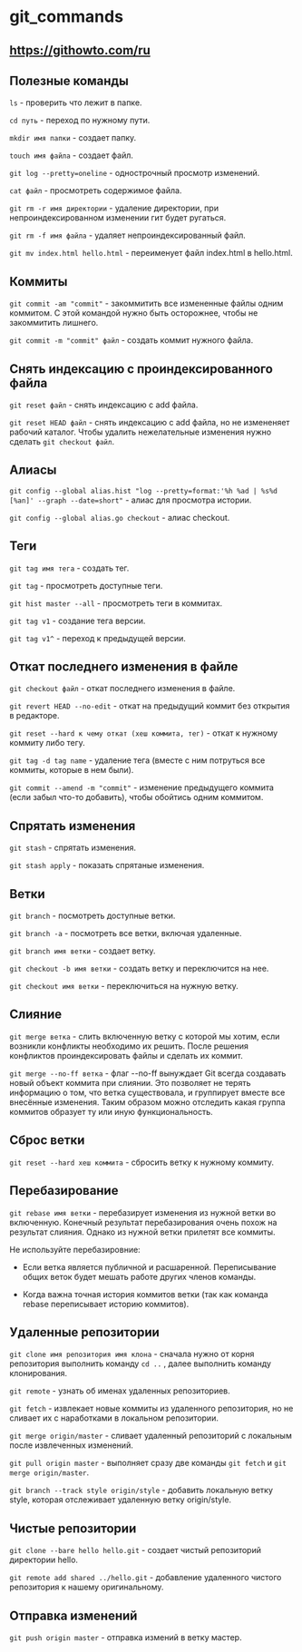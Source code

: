 # git_commands

## https://githowto.com/ru

## Полезные команды

```ls``` - проверить что лежит в папке.

```cd путь``` - переход по нужному пути.

```mkdir имя папки``` - создает папку.

```touch имя файла``` - создает файл.

```git log --pretty=oneline``` - однострочный просмотр изменений.

```cat файл``` - просмотреть содержимое файла.

```git rm -r имя директории``` - удаление директории, при непроиндексированном изменении гит будет ругаться.

```git rm -f имя файла``` - удаляет непроиндексированный файл.

```git mv index.html hello.html``` - переименует файл index.html в hello.html.

## Коммиты

```git commit -am "commit"``` - закоммитить все измененные файлы одним коммитом. С этой командой нужно быть осторожнее, чтобы не закоммитить лишнего.

```git commit -m "commit" файл``` - создать коммит нужного файла.

## Снять индексацию с проиндексированного файла

```git reset файл``` - снять индексацию с add файла.

```git reset HEAD файл``` - снять индексацию с add файла, но не измененяет рабочий каталог. Чтобы удалить нежелательные изменения нужно сделать ```git checkout файл```.

## Алиасы

```git config --global alias.hist "log --pretty=format:'%h %ad | %s%d [%an]' --graph --date=short"``` - алиас для просмотра истории.

```git config --global alias.go checkout``` - алиас checkout.

## Теги

```git tag имя тега``` - создать тег.

```git tag``` - просмотреть доступные теги.

```git hist master --all``` - просмотреть теги в коммитах.

```git tag v1``` - создание тега версии.

```git tag v1^``` - переход к предыдущей версии.

## Откат последнего изменения в файле

```git checkout файл``` - откат последнего изменения в файле.

```git revert HEAD --no-edit``` - откат на предыдущий коммит без открытия в редакторе.

```git reset --hard к чему откат (хеш коммита, тег)``` - откат к нужному коммиту либо тегу.

```git tag -d tag name``` - удаление тега (вместе с ним потруться все коммиты, которые в нем были). 

```git commit --amend -m "commit"``` - изменение предыдущего коммита (если забыл что-то добавить), чтобы обойтись одним коммитом.

## Спрятать изменения

```git stash``` - спрятать изменения.

```git stash apply``` - показать спрятаные изменения.

## Ветки

```git branch``` - посмотреть доступные ветки.

```git branch -a``` - посмотреть все ветки, включая удаленные.

```git branch имя ветки``` - создает ветку.

```git checkout -b имя ветки``` - создать ветку и переключится на нее.

```git checkout имя ветки``` - переключиться на нужную ветку.

## Слияние 

```git merge ветка``` - слить включенную ветку с которой мы хотим, если возникли конфликты необходимо их решить. После решения конфликтов проиндексировать файлы и сделать их коммит.

```git merge --no-ff ветка``` - флаг --no-ff вынуждает Git всегда создавать новый объект коммита при слиянии. Это позволяет не терять информацию о том, что ветка существовала, и группирует вместе все внесённые изменения. Таким образом можно отследить какая группа коммитов образует ту или иную функциональность.

## Сброс ветки

```git reset --hard хеш коммита``` - сбросить ветку к нужному коммиту.

## Перебазирование

```git rebase имя ветки``` - перебазирует изменения из нужной ветки во включенную. Конечный результат перебазирования очень похож на результат слияния. Однако из нужной ветки прилетят все коммиты.

Не используйте перебазировние:

* Если ветка является публичной и расшаренной. Переписывание общих веток будет мешать работе других членов команды.

* Когда важна точная история коммитов ветки (так как команда rebase переписывает историю коммитов).

## Удаленные репозитории

```git clone имя репозитория имя клона``` - сначала нужно от корня репозитория выполнить команду ```cd ..``` , далее выполнить команду клонирования.

```git remote``` - узнать об именах удаленных репозиториев.

```git fetch``` - извлекает новые коммиты из удаленного репозитория, но не сливает их с наработками в локальном репозитории.

```git merge origin/master``` - сливает удаленный репозиторий с локальным после извлеченных изменений.

```git pull origin master``` - выполняет сразу две команды ```git fetch``` и ```git merge origin/master```.

```git branch --track style origin/style``` - добавить локальную ветку style, которая отслеживает удаленную ветку origin/style.

## Чистые репозитории

```git clone --bare hello hello.git``` - создает чистый репозиторий директории hello.

```git remote add shared ../hello.git``` - добавление удаленного чистого репозитория к нашему оригинальному.

## Отправка изменений 

```git push origin master``` - отправка измений в ветку мастер.


